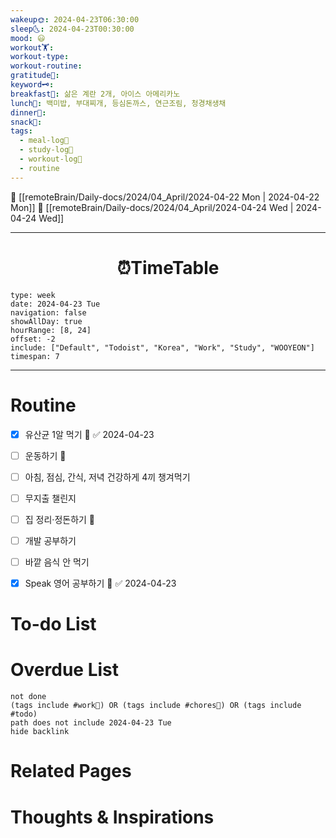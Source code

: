 ```yaml
---
wakeup🌞: 2024-04-23T06:30:00
sleep🌜: 2024-04-23T00:30:00
mood: 😃
workout🏋️: 
workout-type: 
workout-routine: 
gratitude🙏: 
keyword🗝️: 
breakfast🍳: 삶은 계란 2개, 아이스 아메리카노
lunch🍚: 백미밥, 부대찌개, 등심돈까스, 연근조림, 청경채생채
dinner🥗: 
snack🍬: 
tags:
  - meal-log📝
  - study-log📓
  - workout-log💪
  - routine
---
```


🔺 [[remoteBrain/Daily-docs/2024/04_April/2024-04-22 Mon | 2024-04-22 Mon]]
🔻 [[remoteBrain/Daily-docs/2024/04_April/2024-04-24 Wed | 2024-04-24 Wed]]
___
<h1> <center>⏰TimeTable </center> </h1>

```gEvent
type: week
date: 2024-04-23 Tue
navigation: false
showAllDay: true
hourRange: [8, 24]
offset: -2
include: ["Default", "Todoist", "Korea", "Work", "Study", "WOOYEON"]
timespan: 7
```

--- 


# Routine 

- [x] 유산균 1알 먹기 🔼 ✅ 2024-04-23
- [ ] 운동하기 🔼
- [ ] 아침, 점심, 간식, 저녁 건강하게 4끼 챙겨먹기
- [ ] 무지출 챌린지 
- [ ] 집 정리·정돈하기 🔼
- [ ] 개발 공부하기
- [ ] 바깥 음식 안 먹기 
- [x] Speak 영어 공부하기 🔼 ✅ 2024-04-23


# To-do List


# Overdue List
```tasks
not done
(tags include #work💼) OR (tags include #chores🧺) OR (tags include #todo)
path does not include 2024-04-23 Tue
hide backlink
```

# Related Pages



# Thoughts & Inspirations

